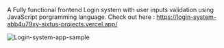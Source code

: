 A Fully functional frontend Login system with user inputs validation using JavaScript porgramming language.
Check out here : https://login-system-abb4u79xy-sixtus-projects.vercel.app/



![Login-system-app-sample](https://github.com/sixtusdeveloper/Login-System-App/assets/80200124/d1666091-09c4-42e5-a883-18dc67ad83af)
